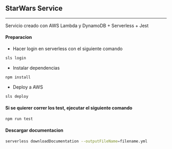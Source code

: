 ## StarWars Service
---
Servicio creado con AWS Lambda y DynamoDB + Serverless + Jest

#### Preparacion
* Hacer login en serverless con el siguiente comando
```bash
sls login
```

* Instalar dependencias
```bash
npm install
```

* Deploy a AWS
```bash
sls deploy
```

#### Si se quierer correr los test, ejecutar el siguiente comando
```bash
npm run test
```

#### Descargar documentacion
```bash
serverless downloadDocumentation --outputFileName=filename.yml
```

